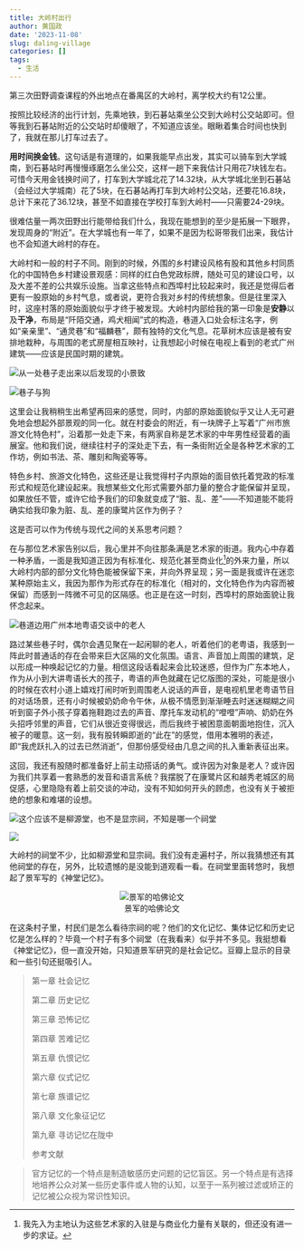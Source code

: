 ```yaml
---
title: 大岭村出行
author: 黄国政
date: '2023-11-08'
slug: daling-village
categories: []
tags:
  - 生活
---
```


<!--more-->

第三次田野调查课程的外出地点在番禺区的大岭村，离学校大约有12公里。

按照比较经济的出行计划，先乘地铁，到石碁站乘坐公交到大岭村公交站即可。但等我到石碁站附近的公交站时却傻眼了，不知道应该坐。眼瞅着集合时间也快到了，我就在那儿打车过去了。

**用时间换金钱**。这句话是有道理的，如果我能早点出发，其实可以骑车到大学城南，到石碁站时再慢慢琢磨怎么坐公交，这样一趟下来我估计只用花7块钱左右。可惜今天用金钱换时间了，打车到大学城北花了14.32块，从大学城北坐到石碁站（会经过大学城南）花了5块，在石碁站再打车到大岭村公交站，还要花16.8块，总计下来花了36.12块，甚至不如直接在学校打车到大岭村——只需要24-29块。

很难估量一两次田野出行能带给我们什么，我现在能想到的至少是拓展一下眼界，发现周身的“附近”。在大学城也有一年了，如果不是因为松哥带我们出来，我估计也不会知道大岭村的存在。

大岭村和一般的村子不同。刚到的时候，外围的乡村建设风格有股和其他乡村同质化的中国特色乡村建设景观感：同样的红白色党政标牌，随处可见的建设口号，以及大差不差的公共娱乐设施。当拿这些特点和西埠村比较起来时，我还是觉得后者更有一股原始的乡村气息，或者说，更符合我对乡村的传统想象。但是往里深入时，这座村落的原始面貌似乎才终于被发现。大岭村内部给我的第一印象是**安静**以及**干净**，布局是“阡陌交通，鸡犬相闻”式的构造，巷道入口处会标注名字，例如“亲亲里”、“通灵巷”和“福麟巷”，颇有独特的文化气息。花草树木应该是被有安排地栽种，与周围的老式房屋相互映衬，让我想起小时候在电视上看到的老式广州建筑——应该是民国时期的建筑。

![从一处巷子走出来以后发现的小景致](/images/posts/2023/11/11-08-plant.jpg)

![巷子与狗](/images/posts/2023/11/11-08-alley.jpg)

这里会让我稍稍生出希望再回来的感觉，同时，内部的原始面貌似乎又让人无可避免地会想起外部景观的同一化。就在村委会的附近，有一块牌子上写着“广州市旅游文化特色村”，沿着那一处走下来，有两家自称是艺术家的中年男性经营着的画展室。他和我们说，继续往村子的深处走下去，有一条街附近全是各种艺术家的工作坊，例如书法、茶、雕刻和陶瓷等等。

特色乡村、旅游文化特色，这些还是让我觉得村子内原始的面目依托着党政的标准形式和规范化建设起来。我想某些文化形式需要外部力量的整合才能保留并呈现，如果放任不管，或许它给予我们的印象就变成了“脏、乱、差”——不知道能不能将确实给我印象为脏、乱、差的康鹭片区作为例子？

这是否可以作为传统与现代之间的关系思考问题？

在与那位艺术家告别以后，我心里并不向往那条满是艺术家的街道。我内心中存着一种矛盾，一面是我知道正因为有标准化、规范化甚至商业化[^commercial]的外来力量，所以大岭村内部的部分文化特色能被保留下来，并向外界呈现；另一面是我或许在迷恋某种原始主义，我因为那作为形式存在的标准化（相对的，文化特色作为内容而被保留）而感到一阵微不可见的区隔感。也正是在这一时刻，西埠村的原始面貌让我怀念起来。

[^commercial]: 我先入为主地认为这些艺术家的入驻是与商业化力量有关联的，但还没有进一步的求证。

![巷道边用广州本地粤语交谈中的老人](/images/posts/2023/11/11-08-alley-talk.jpg)

路过某些巷子时，偶尔会遇见聚在一起闲聊的老人，听着他们的老粤语，我感到一阵此时普通话的存在会带来巨大区隔的文化氛围。语言、声音加上周围的建筑，足以形成一种唤起记忆的力量。相信这段话看起来会比较迷惑，但作为广东本地人，作为从小到大讲粤语长大的孩子，粤语的声色就藏在记忆版图的深处，可能是很小的时候在农村小道上嬉戏打闹时听到周围老人说话的声音，是电视机里老粤语节目的对话场景，还有小时候被奶奶命令午休，从极不情愿到渐渐睡去时迷迷糊糊之间听到窗子外小孩子穿着拖鞋跑过去的声音、摩托车发动机的“噔噔”声响、奶奶在外头招呼邻里的声音，它们从很近变得很远，而后我终于被困意面朝面地抱住，沉入被子的暖意。这一刻，我有股转瞬即逝的“此在”的感觉，借用本雅明的表述，即“我虎跃扎入的过去已然消逝”，但那份感受经由几息之间的扎入重新表征出来。

这回，我还有股随时都准备好上前主动搭话的勇气。或许因为对象是老人？或许因为我们共享着一套熟悉的发音和语言系统？我摆脱了在康鹭片区和越秀老城区的局促感，心里隐隐有着上前交谈的冲动，没有不知如何开头的顾虑，也没有关于被拒绝的想象和难堪的设想。

![这个应该不是柳源堂，也不是显宗祠，不知是哪一个祠堂](/images/posts/2023/11/11-08-the-temple.jpg)

![](/images/posts/2023/11/11-08-the-temple-side.jpg)

大岭村的祠堂不少，比如柳源堂和显宗祠。我们没有走遍村子，所以我猜想还有其他祠堂的存在，另外，比较遗憾的是没能到道观看一看。在祠堂里面转悠时，我想起了景军写的《神堂记忆》。

<center>
<figure>
<img src="https://guozheng.rbind.io/images/posts/2023/11/11-08-the-temple-of-memories.jpg" alt="景军的哈佛论文" title="景军的哈佛论文" />
<figcaption>景军的哈佛论文</figcaption>
</figure>
</center>

在这条村子里，村民们是怎么看待宗祠的呢？他们的文化记忆、集体记忆和历史记忆是怎么样的？毕竟一个村子有多个祠堂（在我看来）似乎并不多见。我挺想看《神堂记忆》，但一直没开始，只知道景军研究的是社会记忆。豆瓣上显示的目录和一些引句还挺吸引人。

> 第一章 社会记忆
>
> 第二章 历史记忆
>
> 第三章 恐怖记忆
>
> 第四章 苦难记忆
>
> 第五章 仇恨记忆
>
> 第六章 仪式记忆
>
> 第七章 族谱记忆
>
> 第八章 文化象征记忆
>
> 第九章 寻访记忆在陇中
>
> 参考文献

> 官方记忆的一个特点是制造敏感历史问题的记忆盲区。另一个特点是有选择地培养公众对某一些历史事件或人物的认知，以至于一系列被过滤或矫正的记忆被公众视为常识性知识。
